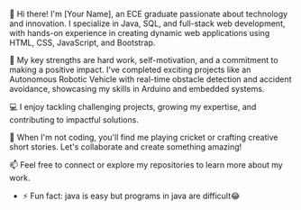 👋 Hi there! I'm [Your Name], an ECE graduate passionate about technology and innovation. I specialize in Java, SQL, and full-stack web development, with hands-on experience in creating dynamic web applications using HTML, CSS, JavaScript, and Bootstrap.

🌟 My key strengths are hard work, self-motivation, and a commitment to making a positive impact. I've completed exciting projects like an Autonomous Robotic Vehicle with real-time obstacle detection and accident avoidance, showcasing my skills in Arduino and embedded systems.

💻 I enjoy tackling challenging projects, growing my expertise, and contributing to impactful solutions.

🏏 When I'm not coding, you'll find me playing cricket or crafting creative short stories. Let's collaborate and create something amazing!

📫 Feel free to connect or explore my repositories to learn more about my work.
- ⚡ Fun fact: java is easy but programs in java are difficult😂

<!---
nivas14-javadeveloper/nivas14-javadeveloper is a ✨ special ✨ repository because its `README.md` (this file) appears on your GitHub profile.
You can click the Preview link to take a look at your changes.
--->
